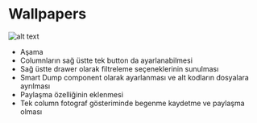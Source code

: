 # Wallpapers

![alt text](https://github.com/NecmettinCimen/wallpaperapp/blob/master/Screenshot_1565418591.png "Screen 1")


* Aşama
* Columnların sağ üstte tek button da ayarlanabilmesi
* Sağ üstte drawer olarak filtreleme seçeneklerinin sunulması
* Smart Dump component olarak ayarlanması ve alt kodların dosyalara ayrılması
* Paylaşma özelliğinin eklenmesi
* Tek column fotograf gösteriminde begenme kaydetme ve paylaşma olması